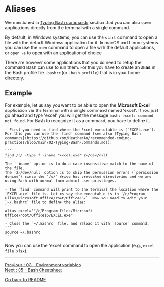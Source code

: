 # Aliases

We mentioned in [Typing Bash commands](https://github.com/HeatherAn/recommended-coding-practices/blob/main/02-Typing-Bash-Commands.md) section that you can also open applications directly from the terminal with a single command. 

By default, in Windows systems, you can use the `start` command to open a file with the default Windows application for it. In macOS and Linux systems you can use the `open` command to open a file with the default applications, or `open -a` to open with an application of choice. 

There are however some applications that you do need to setup the command Bash can use to run them. For this you have to create an **alias** in the Bash profile file `.bashrc` (or `.bash_profile`) that is in your home directory. 

## Example

For example, let us say you want to be able to open the **Microsoft Excel** application via the terminal with a single command named 'excel'. If you just go ahead and type 'excel' you will get the message `bash: excel: command not found`. For Bash to recognize it as a command, you have to define it. 

    - First you need to find where the Excel executable is (`EXCEL.exe`). For this you can use the `find` command (see also [Typing Bash commands](https://github.com/HeatherAn/recommended-coding-practices/blob/main/02-Typing-Bash-Commands.md)):  

    ```
    find /c/ -type f -iname "excel.exe" 2>/dev/null
    ```
    The `-iname` option is to do a case-insensitive match to the name of the file.   
    The `2>/dev/null` option is to skip the permission errors (`permission denied`) since the `/c/` drive has protected directories and we are using Bash with normal (non-admin) user privileges.  

    - The `find` command will print to the terminal the location where the `EXCEL.exe` file is. Let us say the executable is in `/c/Program Files/Microsoft Office/root/Office16/`. Now you need to edit your `~/.bashrc` file to define the alias:  
    ```
    alias excel='"/c/Program Files/Microsoft Office/root/Office16/EXCEL.exe"'
    ```
    - Close the `~/.bashrc` file, and reload it with `source` command:
    ```
    source ~/.bashrc
    ```

Now you can use the 'excel' command to open the application (e.g., `excel file.xlsx`).

________________________

[Previous : 03 - Environment variables](https://github.com/HeatherAn/recommended-coding-practices/blob/main/03-Environment-Variables.md)  
[Next     : 05 - Bash Cheatsheet](https://github.com/HeatherAn/recommended-coding-practices/blob/main/05-Bash-Cheatsheet.md)  

[Go back to README](https://github.com/HeatherAn/recommended-coding-practices#readme)